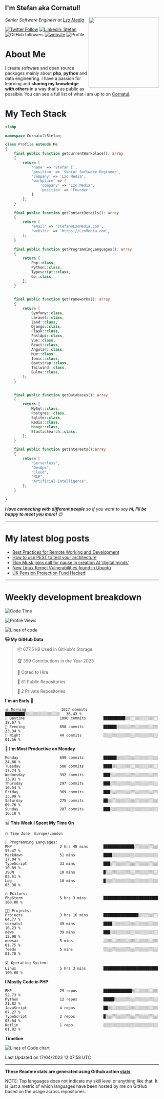 <h2>I'm Stefan aka Cornatul! </h2>
<img align='right' src="https://i.giphy.com/media/YePKU8cVoIF3afvi8s/giphy.webp" width="230">
<p><em>Senior Software Engineer at <a href="https:/lzomedia.com/">Lzo Media
</a>
</em></p>

[![Twitter Follow](https://img.shields.io/twitter/follow/cornatul?label=Follow)](https://twitter.com/intent/follow?screen_name=cornatul)
[![Linkedin: Stefan](https://img.shields.io/badge/cornatul-blue?style=flat-square&logo=Linkedin&logoColor=white&link=https://www.linkedin.com/in/cornatul/)](https://www.linkedin.com/in/cornatul/)
![GitHub followers](https://img.shields.io/github/followers/cornatul?label=Follow&style=social)
[![website](https://img.shields.io/badge/Website-46a2f1.svg?&style=flat-square&logo=Google-Chrome&logoColor=white&link=https://cornatul.com/)](https://cornatul.com/)
![Profile](https://visitor-badge.glitch.me/badge?page_id=cornatul.cornatul)



# About Me
I create software and open source packages mainly about **php**, **python** and data engineering. 
I have a passion for learning and **sharing my knowledge with others** in a way that's as public as possible. 
You can see a full list of what I am up to on [Cornatul](https://lzomedia.com).


# My Tech Stack

```php
<?php

namespace Cornatul\Stefan;

class Profile extends Me
{
    final public function getCurrentWorkplace(): array
    {
        return [
            'name' => 'Stefan I',
            'position' => 'Senior Software Engineer',
            'company' => 'Lzo Media',
            'workplace' => [
                'company' => 'Lzo Media',
                'position' => 'Founder'         
            ]
        ];
    }
    
    final public function getContactDetails(): array
    {
        return [
            'email' => 'stefan@LzoMedia.com',
            'website' => 'https://LzoMedia.com',
        ];
    }
    
    final public function getProgrammingLanguages(): array
    {
        return [
            Php::class,
            Python::class,
            Typescript::class,
            Go::class,
        ];
    }
    
    
    final public function getFrameworks(): array
    {
        return [
            Symfony::class,
            Laravel::class,
            Zend::class,
            Django::class,
            Flask::class,
            FastApi::class,
            Vue::class,
            React::class,
            Angular::class,
            Mux::class
            Ionic::class,
            Bootstrap::class,
            Tailwind::class,
            Bulma::class,
        ];
    }
    
    
    final public function getDatabases(): array
    {
        return [
            MySql::class,
            Postgres::class,
            Sqlite::class,
            Redis::class,
            Mongo::class,
            ElasticSearch::class,
        ];
    }

    final public function getInterests():array
    {
        return [
            "Serverless",
            "DevOps",
            "Cloud",
            "NLP",
            "Artificial Intelligence",
        ];
    }
   
}
```
 <em><b>I love connecting with different people</b> so if you want to say <b>hi, I'll be happy to meet you more!</b> 😊</em>

---
# My latest blog posts
<!-- BLOG-POST-LIST:START -->
- [Best Practices for Remote Working and Development](https://lzomedia.com/best-practices-for-remote-working-and-development/)
- [How to use PEST to test your architecture](https://lzomedia.com/how-to-use-pest-to-test-your-architecture/)
- [Elon Musk joins call for pause in creation  AI ‘digital minds’](https://lzomedia.com/elon-musk-joins-call-for-pause-in-creation-ai-digital-minds/)
- [New Linux Kernel Vulnerabilities found in Ubuntu](https://lzomedia.com/linux-kernel-vulnerabilities-in-ubuntu/)
- [UK Pension Protection Fund Hacked](https://lzomedia.com/uk-pension-protection-fund-hacked/)
<!-- BLOG-POST-LIST:END -->

---
# Weekly development breakdown
<!--START_SECTION:waka-->
![Code Time](http://img.shields.io/badge/Code%20Time-145%20hrs%2058%20mins-blue)

![Profile Views](http://img.shields.io/badge/Profile%20Views-8-blue)

![Lines of code](https://img.shields.io/badge/From%20Hello%20World%20I%27ve%20Written-16.9%20million%20lines%20of%20code-blue)

**🐱 My GitHub Data** 

> 📦 677.5 kB Used in GitHub's Storage 
 > 
> 🏆 359 Contributions in the Year 2023
 > 
> 💼 Opted to Hire
 > 
> 📜 61 Public Repositories 
 > 
> 🔑 2 Private Repositories 
 > 
**I'm an Early 🐤** 

```text
🌞 Morning                1027 commits        █████████░░░░░░░░░░░░░░░░   36.43 % 
🌆 Daytime                1090 commits        ██████████░░░░░░░░░░░░░░░   38.67 % 
🌃 Evening                658 commits         ██████░░░░░░░░░░░░░░░░░░░   23.34 % 
🌙 Night                  44 commits          ░░░░░░░░░░░░░░░░░░░░░░░░░   01.56 % 
```
📅 **I'm Most Productive on Monday** 

```text
Monday                   699 commits         ██████░░░░░░░░░░░░░░░░░░░   24.80 % 
Tuesday                  500 commits         ████░░░░░░░░░░░░░░░░░░░░░   17.74 % 
Wednesday                392 commits         ███░░░░░░░░░░░░░░░░░░░░░░   13.91 % 
Thursday                 297 commits         ███░░░░░░░░░░░░░░░░░░░░░░   10.54 % 
Friday                   369 commits         ███░░░░░░░░░░░░░░░░░░░░░░   13.09 % 
Saturday                 275 commits         ██░░░░░░░░░░░░░░░░░░░░░░░   09.76 % 
Sunday                   287 commits         ███░░░░░░░░░░░░░░░░░░░░░░   10.18 % 
```


📊 **This Week I Spent My Time On** 

```text
🕑︎ Time Zone: Europe/London

💬 Programming Languages: 
PHP                      2 hrs 48 mins       ██████████████░░░░░░░░░░░   55.47 % 
Markdown                 51 mins             ████░░░░░░░░░░░░░░░░░░░░░   17.04 % 
TypeScript               33 mins             ███░░░░░░░░░░░░░░░░░░░░░░   10.89 % 
JSON                     10 mins             █░░░░░░░░░░░░░░░░░░░░░░░░   03.51 % 
Log                      10 mins             █░░░░░░░░░░░░░░░░░░░░░░░░   03.38 % 

🔥 Editors: 
PhpStorm                 5 hrs 3 mins        █████████████████████████   100.00 % 

🐱‍💻 Projects: 
Projects                 3 hrs 16 mins       ████████████████░░░░░░░░░   64.77 % 
cornatul                 49 mins             ████░░░░░░░░░░░░░░░░░░░░░   16.23 % 
news                     39 mins             ███░░░░░░░░░░░░░░░░░░░░░░   12.98 % 
newsai                   5 mins              ░░░░░░░░░░░░░░░░░░░░░░░░░   01.75 % 
feeds                    5 mins              ░░░░░░░░░░░░░░░░░░░░░░░░░   01.70 % 

💻 Operating System: 
Linux                    5 hrs 3 mins        █████████████████████████   100.00 % 
```

**I Mostly Code in PHP** 

```text
PHP                      29 repos            █████████████░░░░░░░░░░░░   52.73 % 
Python                   12 repos            █████░░░░░░░░░░░░░░░░░░░░   21.82 % 
JavaScript               4 repos             ██░░░░░░░░░░░░░░░░░░░░░░░   07.27 % 
TypeScript               2 repos             █░░░░░░░░░░░░░░░░░░░░░░░░   03.64 % 
Kotlin                   1 repo              ░░░░░░░░░░░░░░░░░░░░░░░░░   01.82 % 
```



**Timeline**

![Lines of Code chart](https://raw.githubusercontent.com/Cornatul/Cornatul/master/assets/bar_graph.png)


 Last Updated on 17/04/2023 12:07:58 UTC
<!--END_SECTION:waka-->


---


**These Readme stats are generated using Github action [stats](https://github.com/cornatul/stats)**

NOTE: Top languages does not indicate my skill level or anything like that. 
It is just a metric of which languages have been hosted by me on GitHub based on the usage across repositories. 

